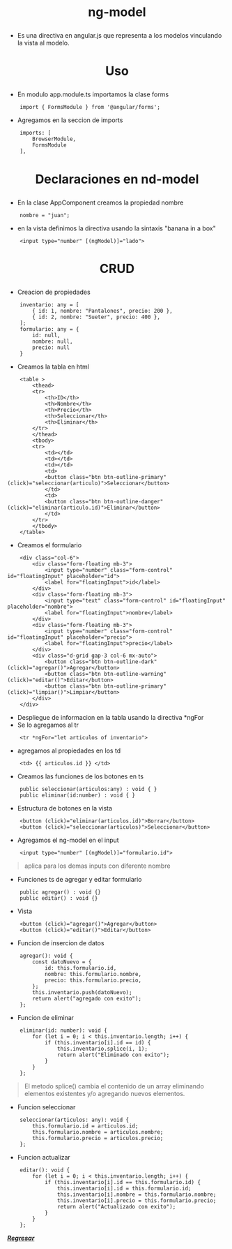 # <p align="center">ng-model</p>
- Es una directiva en angular.js que representa a los modelos vinculando la vista al modelo.
# <p align="center">Uso</p>
- En modulo app.module.ts importamos la clase forms
```
    import { FormsModule } from '@angular/forms';
```
- Agregamos en la seccion de imports
```
    imports: [
        BrowserModule,
        FormsModule
    ],
```
# <p align="center">Declaraciones en nd-model</p>
- En la clase AppComponent creamos la propiedad nombre
```
    nombre = "juan";
```
- en la vista definimos la directiva usando la sintaxis "banana in a box"
```
    <input type="number" [(ngModel)]="lado">
```

# <p align="center">CRUD</p>
- Creacion de propiedades
```
    inventario: any = [
        { id: 1, nombre: "Pantalones", precio: 200 },
        { id: 2, nombre: "Sueter", precio: 400 },
    ];
    formulario: any = {
        id: null,
        nombre: null,
        precio: null
    }
```
- Creamos la tabla en html
```
    <table >
        <thead>
        <tr>
            <th>ID</th>
            <th>Nombre</th>
            <th>Precio</th>
            <th>Seleccionar</th>
            <th>Eliminar</th>
        </tr>
        </thead>
        <tbody>
        <tr>
            <td></td>
            <td></td>
            <td></td>
            <td>
            <button class="btn btn-outline-primary" (click)="seleccionar(articulo)">Seleccionar</button>
            </td>
            <td>
            <button class="btn btn-outline-danger" (click)="eliminar(articulo.id)">Eliminar</button>
            </td>
        </tr>
        </tbody>
    </table>
```
- Creamos el formulario
```
    <div class="col-6">
        <div class="form-floating mb-3">
            <input type="number" class="form-control" id="floatingInput" placeholder="id">
            <label for="floatingInput">id</label>
        </div>
        <div class="form-floating mb-3">
            <input type="text" class="form-control" id="floatingInput" placeholder="nombre">
            <label for="floatingInput">nombre</label>
        </div>
        <div class="form-floating mb-3">
            <input type="number" class="form-control" id="floatingInput" placeholder="precio">
            <label for="floatingInput">precio</label>
        </div>
        <div class="d-grid gap-3 col-6 mx-auto">
            <button class="btn btn-outline-dark" (click)="agregar()">Agregar</button>
            <button class="btn btn-outline-warning" (click)="editar()">Editar</button>
            <button class="btn btn-outline-primary" (click)="limpiar()">Limpiar</button>
        </div>
    </div>
```
- Despliegue de informacion en la tabla usando la directiva *ngFor
- Se lo agregamos al tr
``` 
    <tr *ngFor="let articulos of inventario">
```
- agregamos al propiedades en los td
```
    <td> {{ articulos.id }} </td>
```
- Creamos las funciones de los botones en ts
```
    public seleccionar(articulos:any) : void { }
    public eliminar(id:number) : void { }
```
- Estructura de botones en la vista
```
    <button (click)="eliminar(articulos.id)">Borrar</button>
    <button (click)="seleccionar(articulos)">Seleccionar</button>
```
- Agregamos el ng-model en el input
```
    <input type="number" [(ngModel)]="formulario.id">
```
> aplica para los demas inputs con diferente nombre
- Funciones ts de agregar y editar formulario
```
    public agregar() : void {}
    public editar() : void {}
```
- Vista
```
    <button (click)="agregar()">Agregar</button>
    <button (click)="editar()">Editar</button>
```
- Funcion de insercion de datos
```
    agregar(): void {
        const datoNuevo = {
            id: this.formulario.id,
            nombre: this.formulario.nombre,
            precio: this.formulario.precio,
        };
        this.inventario.push(datoNuevo);
        return alert("agregado con exito");
    };
```
- Funcion de eliminar
``` 
    eliminar(id: number): void {
        for (let i = 0; i < this.inventario.length; i++) {
            if (this.inventario[i].id == id) {
                this.inventario.splice(i, 1);
                return alert("Eliminado con exito");
            }
        }
    };
```
> El metodo splice() cambia el contenido de un array eliminando elementos existentes y/o agregando nuevos elementos.
- Funcion seleccionar
```
    seleccionar(articulos: any): void {
        this.formulario.id = articulos.id;
        this.formulario.nombre = articulos.nombre;
        this.formulario.precio = articulos.precio;
    };
```
- Funcion actualizar
```
    editar(): void {
        for (let i = 0; i < this.inventario.length; i++) {
            if (this.inventario[i].id == this.formulario.id) {
                this.inventario[i].id = this.formulario.id;
                this.inventario[i].nombre = this.formulario.nombre;
                this.inventario[i].precio = this.formulario.precio;
                return alert("Actualizado con exito");
            }
        }
    };
```

***[Regresar](/README.md)***